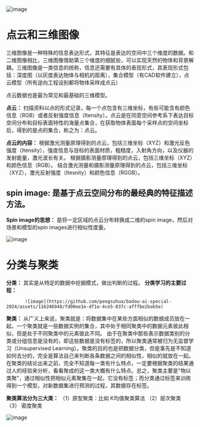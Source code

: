 ![image](https://github.com/pengsuhua/badou-ai-special-2024/assets/116246948/e4bc76ea-b5ee-4e0d-aedf-a7611186b56f)
# 点云和三维图像

三维图像是一种特殊的信息表达形式，其特征是表达的空间中三个维度的数据。和二维图像相比，三维图像借助第三个维度的细腻些，可以实现天然的物体和背景解耦。三维图像是一类信息的统称，信息还需要有具体的表现形式，其表现形式包括：深度图（以灰度表达物体与相机的距离），集合模型（有CAD软件建立），点云模型（所有逆向工程设别都将物体采样成点云）

点云数据也是最为常见和最基础的三维模型。

**点云：** 扫描资料以点的形式记录，每一个点包含有三维坐标，有些可能含有颜色信息（RGB）或者反射强度信息（Itensity）。点云是在同意空间参考系下表达目标空间分布和目标表面特性的海量点集合，在获取物体表面每个采样点的空间坐标后，得到的是点的集合，称之为：点云。

**点云的内容：** 根据激光测量原理得到的点云，包括三维坐标（XYZ）和激光反色强度（Itensity），强度信息与目标的表面材质，粗糙度，入射角方向，以及仪器的发射能量，激光波长有关。
                 根据摄影测量原理得到的点云，包括三维坐标（XYZ）和颜色信息（RGB）。
                 结合激光测量和摄影测量原理得到的点云，包括三维坐标（XYZ），激光反射强度（Itesnity）和颜色信息（RGGB）。
            


## spin image: 是基于点云空间分布的最经典的特征描述方法。

**Spin image的思想：** 是将一定区域的点云分布转换成二维的spin image，然后对场景和模型的spin images进行相似性度量。 

![image](https://github.com/pengsuhua/badou-ai-special-2024/assets/116246948/a1575a36-84dd-4d7e-bf91-30834baeb48c)




# 分类与聚类

**分类：** 其实是从特定的数据中挖掘模式，做出判断的过程。
           **分类学习的主要过程：** 
           
           ![image](https://github.com/pengsuhua/badou-ai-special-2024/assets/116246948/fd00ee1e-df1e-4ce5-837c-afffbe2bab5e)

**聚类：** 从广义上来说，聚类就是：将数据集中在某些方面相似的数据成员放在一起。一个聚类就是一些数据实例的集合，其中处于相同聚类中的数据元素彼此相似，但是处于不同聚类中的元素彼此不同。
           由于在聚类中那些表示数据类别的分类或分组信息是没有的，即这些数据是没有标签的，所以聚类通常被归为无监督学习（Unsupervised Learning）。聚类的目的也是把数据分类，但是事先是不知道如何去分的，完全是算法自己来判断各条数据之间的相似性，相似的就放在一起。
           在聚类的结论出来之前，完全不知道每一类有什么特点，一定要根据聚类的结果通过人的经验来分析，看看聚成的这一类大概有什么特点。总之，聚类主要是"物以类聚"，通过相似性把相似元素聚集在一起，它没有标签；而分类通过标签来训练得到一个模型，对新数据集进行预测的过程，其数据存在标签。

**聚类算法分为三大类：** （1）原型聚类：比如 K均值聚类算法 （2）层次聚类 （3） 密度聚类

![image](https://github.com/pengsuhua/badou-ai-special-2024/assets/116246948/86afe8f6-b576-4c4e-bb01-6fc8f8594688)
